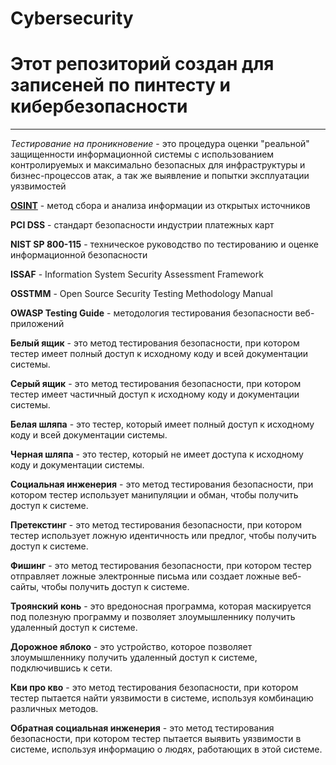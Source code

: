 # Cybersecurity
# Этот репозиторий создан для записеней по пинтесту и кибербезопасности
**** 

*Тестирование на проникновение* - это процедура оценки "реальной" защищенности информационной системы с использованием 
контролируемых и максимально безопасных для инфраструктуры и бизнес-процессов атак, а так же выявление и попытки 
эксплуатации уязвимостей

**[OSINT](Osint/README.md)** - метод сбора и анализа информации из открытых источников

**PCI DSS** - стандарт безопасности индустрии платежных карт

**NIST SP 800-115** - техническое руководство по тестированию и оценке информационной безопасности

**ISSAF** - Information System Security Assessment Framework

**OSSTMM** - Open Source Security Testing Methodology Manual

**OWASP Testing Guide** - методология тестирования безопасности веб-приложений

**Белый ящик** - это метод тестирования безопасности, при котором тестер имеет полный доступ к исходному коду и всей документации системы.

**Серый ящик** - это метод тестирования безопасности, при котором тестер имеет частичный доступ к исходному коду и документации системы.

**Белая шляпа** - это тестер, который имеет полный доступ к исходному коду и всей документации системы.

**Черная шляпа** - это тестер, который не имеет доступа к исходному коду и документации системы.

**Социальная инженерия** - это метод тестирования безопасности, при котором тестер использует манипуляции и обман, чтобы получить доступ к системе.

**Претекстинг** - это метод тестирования безопасности, при котором тестер использует ложную идентичность или предлог, чтобы получить доступ к системе.

**Фишинг** - это метод тестирования безопасности, при котором тестер отправляет ложные электронные письма или создает ложные веб-сайты, чтобы получить доступ к системе.

**Троянский конь** - это вредоносная программа, которая маскируется под полезную программу и позволяет злоумышленнику получить удаленный доступ к системе.

**Дорожное яблоко** - это устройство, которое позволяет злоумышленнику получить удаленный доступ к системе, подключившись к сети.

**Кви про кво** - это метод тестирования безопасности, при котором тестер пытается найти уязвимости в системе, используя комбинацию различных методов.

**Обратная социальная инженерия** - это метод тестирования безопасности, при котором тестер пытается выявить уязвимости в системе, используя информацию о людях, работающих в этой системе.

